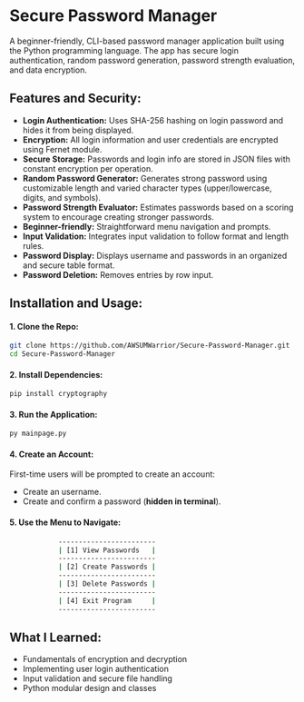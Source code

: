 # Secure Password Manager
 A beginner-friendly, CLI-based password manager application built using the Python programming language. The app has secure login authentication, random password generation, password strength evaluation, and data encryption.

## Features and Security:
* **Login Authentication:** Uses SHA-256 hashing on login password and hides it from being displayed.
* **Encryption:** All login information and user credentials are encrypted using Fernet module.
* **Secure Storage:** Passwords and login info are stored in JSON files with constant encryption per operation.
* **Random Password Generator:** Generates strong password using customizable length and varied character types (upper/lowercase, digits, and symbols).
* **Password Strength Evaluator:** Estimates passwords based on a scoring system to encourage creating stronger passwords. 
* **Beginner-friendly:** Straightforward menu navigation and prompts.
* **Input Validation:** Integrates input validation to follow format and length rules.
* **Password Display:** Displays username and passwords in an organized and secure table format.
* **Password Deletion:** Removes entries by row input.

## Installation and Usage:

#### 1. Clone the Repo:
```bash
git clone https://github.com/AWSUMWarrior/Secure-Password-Manager.git
cd Secure-Password-Manager
```
#### 2. Install Dependencies: 
```bash
pip install cryptography
```
#### 3. Run the Application:
```bash
py mainpage.py
```
#### 4. Create an Account:
First-time users will be prompted to create an account:
* Create an username.
* Create and confirm a password (**hidden in terminal**).

#### 5. Use the Menu to Navigate:
```bash
            ------------------------
            | [1] View Passwords   |
            ------------------------
            | [2] Create Passwords |
            ------------------------
            | [3] Delete Passwords |
            ------------------------
            | [4] Exit Program     |
            ------------------------
```

## What I Learned:
* Fundamentals of encryption and decryption
* Implementing user login authentication
* Input validation and secure file handling
* Python modular design and classes

